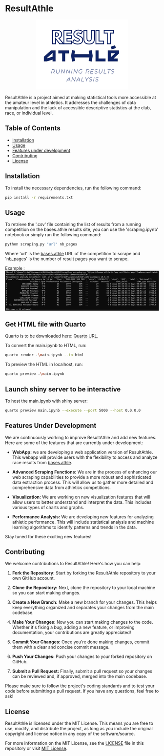 # ResultAthle
<p align="center"><img src="src/logo.png"></p>

ResultAthle is a project aimed at making statistical tools more accessible at the amateur level in athletics. It addresses the challenges of data manipulation and the lack of accessible descriptive statistics at the club, race, or individual level.

## Table of Contents

- [Installation](#installation)
- [Usage](#usage)
- [Features under development](#features-under-development)
- [Contributing](#contributing)
- [License](#license)

## Installation

To install the necessary dependencies, run the following command:

```sh
pip install -r requirements.txt
```

## Usage

To retrieve the '.csv' file containing the list of results from a running competition on the bases.athle results site, you can use the 'scraping.ipynb' notebook or simply run the following command:

```sh
python scraping.py "url" nb_pages
```

Where 'url' is the [bases.athle](https://bases.athle.fr/) URL of the competition to scrape and 'nb_pages' is the number of result pages you want to scrape.

Example : 
![cli_output_example](/src/cli_output_example.png)

## Get HTML file with Quarto

Quarto is to be downloaded here: [Quarto URL](https://quarto.org/docs/get-started/).

To convert the main.ipynb to HTML, run:

```sh
quarto render .\main.ipynb --to html
```

To preview the HTML in localhost, run:

```sh
quarto preview .\main.ipynb
```

## Launch shiny server to be interactive

To host the main.ipynb with shiny server:

```sh
quarto preview main.ipynb --execute --port 5000 --host 0.0.0.0
```

## Features Under Development

We are continuously working to improve ResultAthle and add new features. Here are some of the features that are currently under development:

- **WebApp:** we are developing a web application version of ResultAthle. This webapp will provide users with the flexibility to access and analyze race results from [bases.athle](https://bases.athle.fr/).

- **Advanced Scraping Functions:** We are in the process of enhancing our web scraping capabilities to provide a more robust and sophisticated data extraction process. This will allow us to gather more detailed and comprehensive data from athletics competitions.

- **Visualization:** We are working on new visualization features that will allow users to better understand and interpret the data. This includes various types of charts and graphs.

- **Performance Analysis:** We are developing new features for analyzing athletic performance. This will include statistical analysis and machine learning algorithms to identify patterns and trends in the data.

Stay tuned for these exciting new features!

## Contributing

We welcome contributions to ResultAthle! Here's how you can help:

1. **Fork the Repository:** Start by forking the ResultAthle repository to your own GitHub account.

2. **Clone the Repository:** Next, clone the repository to your local machine so you can start making changes.

3. **Create a New Branch:** Make a new branch for your changes. This helps keep everything organized and separates your changes from the main codebase.

4. **Make Your Changes:** Now you can start making changes to the code. Whether it's fixing a bug, adding a new feature, or improving documentation, your contributions are greatly appreciated!

5. **Commit Your Changes:** Once you're done making changes, commit them with a clear and concise commit message.

6. **Push Your Changes:** Push your changes to your forked repository on GitHub.

7. **Submit a Pull Request:** Finally, submit a pull request so your changes can be reviewed and, if approved, merged into the main codebase.

Please make sure to follow the project's coding standards and to test your code before submitting a pull request. If you have any questions, feel free to ask!

## License

ResultAthle is licensed under the MIT License. This means you are free to use, modify, and distribute the project, as long as you include the original copyright and license notice in any copy of the software/source.

For more information on the MIT License, see the [LICENSE](LICENSE) file in this repository or visit [MIT License](https://opensource.org/licenses/MIT).

